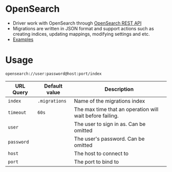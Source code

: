 # OpenSearch

* Driver work with OpenSearch through [OpenSearch REST API](https://opensearch.org/docs/latest/getting-started/communicate/#opensearch-rest-api)
* Migrations are written in JSON format and support actions such as creating indices, updating mappings, modifying settings and etc.
* [Examples](./examples)

# Usage

`opensearch://user:password@host:port/index` 

| URL Query  | Default value | Description |
|------------|---------------------|-------------|
| `index` | `.migrations` | Name of the migrations index |
| `timeout` | `60s` | The max time that an operation will wait before failing. |
| `user` | | The user to sign in as. Can be omitted |
| `password` | | The user's password. Can be omitted | 
| `host` | | The host to connect to |
| `port` | | The port to bind to |